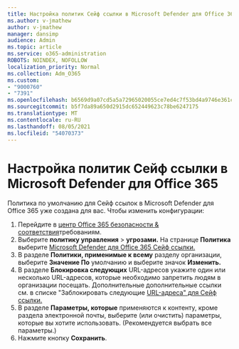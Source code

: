 ```yaml
---
title: Настройка политик Сейф ссылки в Microsoft Defender для Office 365
ms.author: v-jmathew
author: v-jmathew
manager: dansimp
audience: Admin
ms.topic: article
ms.service: o365-administration
ROBOTS: NOINDEX, NOFOLLOW
localization_priority: Normal
ms.collection: Adm_O365
ms.custom:
- "9000760"
- "7391"
ms.openlocfilehash: b6569d9a07cd5a5a72965020055ce7ed4c7f53bd4a9746e361c805c8410c0cde
ms.sourcegitcommit: b5f7da89a650d2915dc652449623c78be6247175
ms.translationtype: MT
ms.contentlocale: ru-RU
ms.lasthandoff: 08/05/2021
ms.locfileid: "54070373"
---
```

# <a name="set-up-safe-link-policies-in-microsoft-defender-for-office-365"></a>Настройка политик Сейф ссылки в Microsoft Defender для Office 365

Политика по умолчанию для Сейф ссылок в Microsoft Defender для Office 365 уже создана для вас. Чтобы изменить конфигурации:

1. Перейдите в [центр Office 365 безопасности & соответствия](https://go.microsoft.com/fwlink/p/?linkid=2077143)требованиям.
2. Выберите **политику управления**  >  **угрозами.** На странице **Политика** выберите [Microsoft Defender для Office 365 Сейф ссылки.](https://go.microsoft.com/fwlink/?linkid=2101058)
3. В разделе **Политики, применимые к всему** разделу организации, выберите **Значение По** умолчанию и выберите значок **Изменить.**
4. В разделе **Блокировка следующих** URL-адресов укажите один или несколько URL-адресов, которые необходимо запретить людям в организации посещать. Дополнительные дополнительные ссылки см. в списке "Заблокировать следующие [URL-адреса" для Сейф ссылки.](https://go.microsoft.com/fwlink/?linkid=2092123)
5. В разделе **Параметры, которые** применяются к контенту, кроме раздела электронной почты, выберите (или очистить) параметры, которые вы хотите использовать. (Рекомендуется выбрать все параметры.)
6. Нажмите кнопку **Сохранить**.
